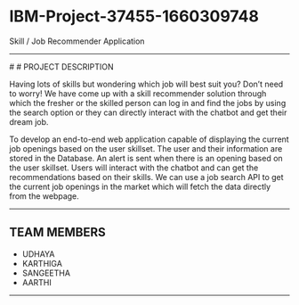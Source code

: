 # IBM-Project-37455-1660309748
Skill / Job Recommender Application
<hr>
# #  PROJECT DESCRIPTION

Having lots of skills but wondering which job will best suit you? Don’t need to worry! We have come up with a skill recommender solution through which the fresher or the skilled person can log in and find the jobs by using the search option or they can directly interact with the chatbot and get their dream job.



To develop an end-to-end web application capable of displaying the current job openings based on the user skillset.  The user and their information are stored in the Database.  An alert is sent when there is an opening based on the user skillset. Users will interact with the chatbot and can get the recommendations based on their skills. We can use a job search API to get the current job openings in the market which will fetch the data directly from the webpage.

<hr>

##  TEAM MEMBERS
- UDHAYA
- KARTHIGA
- SANGEETHA
- AARTHI
<hr>
